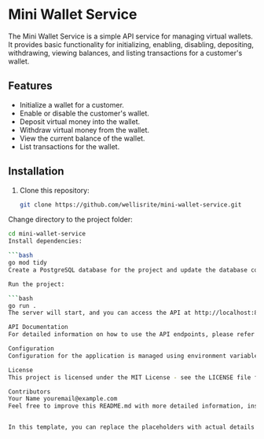 # Mini Wallet Service

The Mini Wallet Service is a simple API service for managing virtual wallets. It provides basic functionality for initializing, enabling, disabling, depositing, withdrawing, viewing balances, and listing transactions for a customer's wallet.

## Features

- Initialize a wallet for a customer.
- Enable or disable the customer's wallet.
- Deposit virtual money into the wallet.
- Withdraw virtual money from the wallet.
- View the current balance of the wallet.
- List transactions for the wallet.

## Installation

1. Clone this repository:

   ```bash
   git clone https://github.com/wellisrite/mini-wallet-service.git
Change directory to the project folder:

   ```bash
cd mini-wallet-service
Install dependencies:

   ```bash
go mod tidy
Create a PostgreSQL database for the project and update the database configuration in the .env file.

Run the project:

   ```bash
go run .
The server will start, and you can access the API at http://localhost:8080.

API Documentation
For detailed information on how to use the API endpoints, please refer to the API documentation provided in the API Documentation file.

Configuration
Configuration for the application is managed using environment variables. You can customize the configuration by modifying the .env file.

License
This project is licensed under the MIT License - see the LICENSE file for details.

Contributors
Your Name youremail@example.com
Feel free to improve this README.md with more detailed information, installation instructions, and specific usage examples as needed for your project.


In this template, you can replace the placeholders with actual details about y
